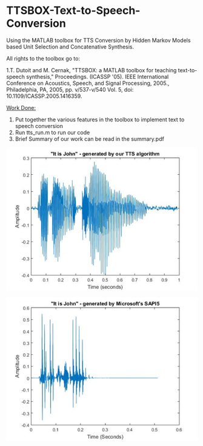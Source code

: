 # TTSBOX-Text-to-Speech-Conversion
Using the MATLAB toolbox for TTS Conversion by Hidden Markov Models based Unit Selection and Concatenative Synthesis.

All rights to the toolbox go to:

1.T. Dutoit and M. Cernak, "TTSBOX: a MATLAB toolbox for teaching text-to-speech synthesis," Proceedings. (ICASSP '05). IEEE International Conference on Acoustics, Speech, and Signal Processing, 2005., Philadelphia, PA, 2005, pp. v/537-v/540 Vol. 5, doi: 10.1109/ICASSP.2005.1416359.

<u>Work Done:</u>

1. Put together the various features in the toolbox to implement text to speech conversion
2. Run tts_run.m to run our code
3. Brief Summary of our work can be read in the summary.pdf

![](Images/time-HMM.jpg)

![](Images/time-sapi.jpg)
